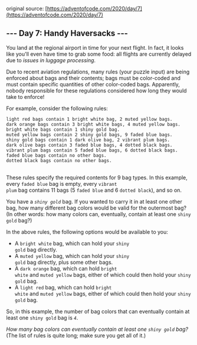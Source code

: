 original source: [https://adventofcode.com/2020/day/7](https://adventofcode.com/2020/day/7)
## --- Day 7: Handy Haversacks ---
You land at the regional airport in time for your next flight. In fact, it looks like you'll even have time to grab some food: all flights are currently delayed due to <em>issues in luggage processing</em>.

Due to recent aviation regulations, many rules (your puzzle input) are being enforced about bags and their contents; bags must be color-coded and must contain specific quantities of other color-coded bags. Apparently, nobody responsible for these regulations considered how long they would take to enforce!

For example, consider the following rules:

<pre>
<code>light red bags contain 1 bright white bag, 2 muted yellow bags.
dark orange bags contain 3 bright white bags, 4 muted yellow bags.
bright white bags contain 1 shiny gold bag.
muted yellow bags contain 2 shiny gold bags, 9 faded blue bags.
shiny gold bags contain 1 dark olive bag, 2 vibrant plum bags.
dark olive bags contain 3 faded blue bags, 4 dotted black bags.
vibrant plum bags contain 5 faded blue bags, 6 dotted black bags.
faded blue bags contain no other bags.
dotted black bags contain no other bags.
</code>
</pre>

These rules specify the required contents for 9 bag types. In this example, every <code>faded blue</code> bag is empty, every <code>vibrant plum</code> bag contains 11 bags (5 <code>faded blue</code> and 6 <code>dotted black</code>), and so on.

You have a <code><em>shiny gold</em></code> bag. If you wanted to carry it in at least one other bag, how many different bag colors would be valid for the outermost bag? (In other words: how many colors can, eventually, contain at least one <code>shiny gold</code> bag?)

In the above rules, the following options would be available to you:


 - A <code>bright white</code> bag, which can hold your <code>shiny gold</code> bag directly.
 - A <code>muted yellow</code> bag, which can hold your <code>shiny gold</code> bag directly, plus some other bags.
 - A <code>dark orange</code> bag, which can hold <code>bright white</code> and <code>muted yellow</code> bags, either of which could then hold your <code>shiny gold</code> bag.
 - A <code>light red</code> bag, which can hold <code>bright white</code> and <code>muted yellow</code> bags, either of which could then hold your <code>shiny gold</code> bag.

So, in this example, the number of bag colors that can eventually contain at least one <code>shiny gold</code> bag is <code><em>4</em></code>.

<em>How many bag colors can eventually contain at least one <code>shiny gold</code> bag?</em> (The list of rules is quite long; make sure you get all of it.)



